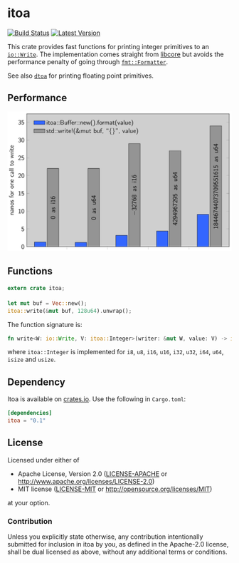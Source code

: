 itoa
====

[![Build Status](https://api.travis-ci.org/dtolnay/itoa.svg?branch=master)](https://travis-ci.org/dtolnay/itoa)
[![Latest Version](https://img.shields.io/crates/v/itoa.svg)](https://crates.io/crates/itoa)

This crate provides fast functions for printing integer primitives to an
[`io::Write`](https://doc.rust-lang.org/std/io/trait.Write.html). The
implementation comes straight from
[libcore](https://github.com/rust-lang/rust/blob/b8214dc6c6fc20d0a660fb5700dca9ebf51ebe89/src/libcore/fmt/num.rs#L201-L254)
but avoids the performance penalty of going through
[`fmt::Formatter`](https://doc.rust-lang.org/std/fmt/struct.Formatter.html).

See also [`dtoa`](https://github.com/dtolnay/dtoa) for printing floating point
primitives.

## Performance

![performance](https://raw.githubusercontent.com/dtolnay/itoa/master/performance.png)

## Functions

```rust
extern crate itoa;

let mut buf = Vec::new();
itoa::write(&mut buf, 128u64).unwrap();
```

The function signature is:

```rust
fn write<W: io::Write, V: itoa::Integer>(writer: &mut W, value: V) -> io::Result<()>
```

where `itoa::Integer` is implemented for `i8`, `u8`, `i16`, `u16`, `i32`, `u32`,
`i64`, `u64`, `isize` and `usize`.

## Dependency

Itoa is available on [crates.io](https://crates.io/crates/itoa). Use the
following in `Cargo.toml`:

```toml
[dependencies]
itoa = "0.1"
```

## License

Licensed under either of

 * Apache License, Version 2.0 ([LICENSE-APACHE](LICENSE-APACHE) or http://www.apache.org/licenses/LICENSE-2.0)
 * MIT license ([LICENSE-MIT](LICENSE-MIT) or http://opensource.org/licenses/MIT)

at your option.

### Contribution

Unless you explicitly state otherwise, any contribution intentionally submitted
for inclusion in itoa by you, as defined in the Apache-2.0 license, shall be
dual licensed as above, without any additional terms or conditions.
